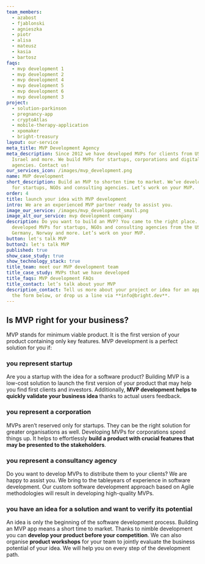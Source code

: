 ```yaml
---
team_members:
  - azabost
  - fjablonski
  - agnieszka
  - piotr
  - alisa
  - mateusz
  - kasia
  - bartosz
faqs:
  - mvp development 1
  - mvp development 2
  - mvp development 4
  - mvp development 5
  - mvp development 6
  - mvp development 3
project:
  - solution-parkinson
  - pregnancy-app
  - cryptoAtlas
  - mobile-therapy-application
  - xpomaker
  - bright-treasury
layout: our-service
meta_title: MVP Development Agency
meta_description: Since 2012 we have developed MVPs for clients from USA, UK,
  Israel and more. We build MVPs for startups, corporations and digital
  agencies. Contact us!
our_services_icon: /images/mvp_development.png
name: MVP development
short_description: Build an MVP to shorten time to market. We’ve developed MVPs
  for startups, NGOs and consulting agencies. Let’s work on your MVP.
order: 4
title: launch your idea with MVP development
intro: We are an experienced MVP partner ready to assist you.
image_our_service: /images/mvp_development_small.png
image_alt_our_service: mvp development company
description: Do you want to build an MVP? You came to the right place. We’ve
  developed MVPs for startups, NGOs and consulting agencies from the USA, UK,
  Germany, Norway and more. Let’s work on your MVP.
button: let's talk MVP
button2: let's talk MVP
published: true
show_case_study: true
show_technology_stack: true
title_team: meet our MVP development team
title_case_study: MVPs that we have developed
title_faqs: MVP development FAQs
title_contact: let’s talk about your MVP
description_contact: Tell us more about your project or idea for an app. Fill
  the form below, or drop us a line via **info@bright.dev**.
---
```

## Is MVP right for your business?

MVP stands for minimum viable product. It is the first version of your product containing only key features. MVP development is a perfect solution for you if:

### you represent startup

Are you a startup with the idea for a software product? Building MVP is a low-cost solution to launch the first version of your product that may help you find first clients and investors. Additionally, **MVP development helps to quickly validate your business idea** thanks to actual users feedback.

### you represent a corporation

MVPs aren’t reserved only for startups. They can be the right solution for greater organisations as well. Developing MVPs for corporations speed things up. It helps to effortlessly **build a product with crucial features that may be presented to the stakeholders**. 

### you represent a consultancy agency

Do you want to develop MVPs to distribute them to your clients? We are happy to assist you. We bring to the tableyears of experience in software development. Our custom software development approach based on Agile methodologies will result in developing high-quality MVPs.

### you have an idea for a solution and want to verify its potential

An idea is only the beginning of the software development process. Building an MVP app means a short time to market. Thanks to nimble development you can **develop your product before your competition**. We can also organise **product workshops** for your team to jointly evaluate the business potential of your idea. We will help you on every step of the development path.